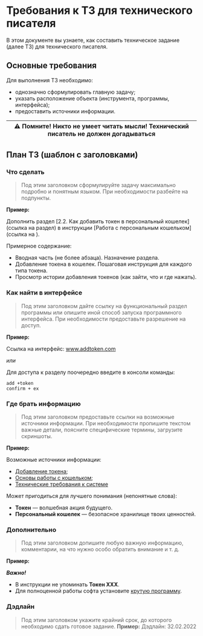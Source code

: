 # Требования к ТЗ для технического писателя

В этом документе вы узнаете, как составить техническое задание (далее ТЗ) для технического писателя.

## Основные требования
Для выполнения ТЗ необходимо:
- однозначно сформулировать главную задачу;
- указать расположение объекта (инструмента, программы, интерфейса);
- предоставить источники информации.

| ⚠ Помните! Никто не умеет читать мысли! Технический писатель не должен догадываться|
|---|


## План ТЗ (шаблон с заголовками)



### Что сделать
> Под этим заголовком сформулируйте задачу максимально подробно и понятным языком. При необходимости разбейте на подпункты.

**Пример:**

Дополнить раздел [2.2. Как добавить токен в персональный кошелек](ссылка на раздел) в инструкции [Работа с персональным кошельком](ссылка на ).

Примерное содержание:
- Вводная часть (не более абзаца). Назначение раздела.
- Добавление токена в кошелек. Пошаговая инструкция для каждого типа токена.
- Просмотр истории добавления токенов (как зайти, что и где нажать).

### Как найти в интерфейсе
> Под этим заголовком дайте ссылку на функциональный раздел программы или опишите иной способ запуска программного интерфейса. При необходимости предоставьте разрешение на доступ.

**Пример:**

Ссылка на интерфейс: www.addtoken.com  

*или*  

Для доступа к разделу поочередно введите в консоли команды:
```
add +token
confirm + ex
```

### Где брать информацию
> Под этим заголовком предоставьте ссылки на возможные источники информации. При необходимости пропишите текстом важные детали, поясните специфические термины, загрузите скриншоты.

**Пример:**

Возможные источники информации:
- [Добавление токена](ссылка1);
- [Основы работы с кошельком](ссылка2);
- [Технические требования к системе](ссылка3)

Может пригодиться для лучшего понимания (непонятные слова):
- **Токен** — волшебная акция будущего.
- **Персональный кошелек** — безопасное хранилище твоих ценностей.

### Дополнительно
> Под этим заголовком допишите любую важную информацию, комментарии, на что нужно особо обратить внимание и т. д.

**Пример:**  

***Важно!***
- В инструкции не упоминать **Токен ХХХ**.
- Для полноценной работы софта установите [крутую программу](ссылка_на_программу).

### Дэдлайн
> Под этим заголовком укажите крайний срок, до которого необходимо сдать готовое задание.
**Пример:**
Дэдлайн: 32.02.2022
